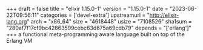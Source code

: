 +++
draft = false
title = "elixir 1.15.0-1"
version = "1.15.0-1"
date = "2023-06-22T09:56:11"
categories = ['devel-extra']
upstreamurl = "http://elixir-lang.org"
arch = "x86_64"
size = "4618448"
usize = "7108526"
sha1sum = "280af7f17cf9bc42863599cebc63d675a69cdb79"
depends = "['erlang']"
+++
a functional meta-programming aware language built on top of the Erlang VM